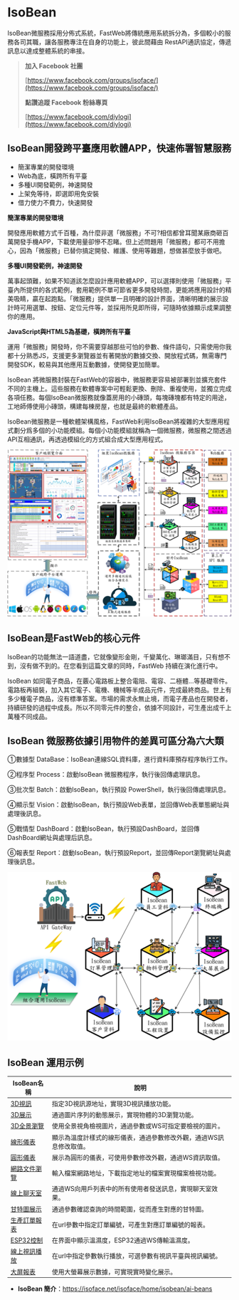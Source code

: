 # IsoBean
IsoBean微服務採用分佈式系統，FastWeb將傳統應用系統拆分為，多個較小的服務各司其職，讓各服務專注在自身的功能上，彼此間藉由 RestAPI通訊協定，傳遞訊息以達成整體系統的串接。

> **加入 Facebook 社團**
>
> [https://www.facebook.com/groups/isoface/](https://www.facebook.com/groups/isoface/)
> 
> **點讚追蹤 Facebook 粉絲專頁**
> 
> [https://www.facebook.com/diylogi](https://www.facebook.com/diylogi)

## IsoBean開發跨平臺應用軟體APP，快速佈署智慧服務

* 簡潔專業的開發環境
* Web為底，橫跨所有平臺
* 多種UI開發範例，神速開發
* 上架免等待，即選即用免安裝
* 借力使力不費力，快速開發

**簡潔專業的開發環境**

開發應用軟體方式千百種，為什麼非選「微服務」不可?相信都曾耳聞某廠商砸百萬開發手機APP，下載使用量卻慘不忍睹。但上述問題用「微服務」都可不用擔心，因為「微服務」已替你搞定開發、維護、使用等難題，想做甚麼放手做吧。

**多種UI開發範例，神速開發**

萬事起頭難，如果不知道該怎麼設計應用軟體APP，可以選擇則使用「微服務」平臺內所提供的各式範例，套用範例不單可節省更多開發時間，更能將應用設計的精美吸睛，贏在起跑點。「微服務」提供單一且明確的設計界面，清晰明確的展示設計時可用選單、按鈕、定位元件等，並採用所見即所得，可隨時依據顯示成果調整你的應用。

**JavaScript與HTML5為基礎，橫跨所有平臺**

運用「微服務」開發時，你不需要穿越那些可怕的參數、條件語句，只需使用你我都十分熟悉JS，支援更多瀏覽器並有著開放的數據交換、開放程式碼，無需專門開發SDK，較易與其他應用互動數據，使開發更加簡單。


IsoBean 將微服務封裝在FastWeb的容器中，微服務更容易被部署到並擴充套件不同的主機上。這些服務在軟體專案中可輕鬆更換、刪除、重複使用，並獨立完成各項任務。每個IsoBean微服務就像蓋房用的小磚頭，每塊磚塊都有特定的用途，工地師傅使用小磚頭，構建每棟房屋，也就是最終的軟體產品。

IsoBean微服務是一種軟體架構風格，FastWeb利用IsoBean將複雜的大型應用程式劃分爲多個的小功能模組。每個小功能模組就稱為一個微服務，微服務之間透過API互相通訊，再透過模組化的方式組合成大型應用程式。

![](images/bean_04.png)

## IsoBean是FastWeb的核心元件

IsoBean的功能無法一語道盡，它就像變形金剛，千變萬化、琳瑯滿目，只有想不到，沒有做不到的。在您看到這篇文章的同時，FastWeb 持續在演化進行中。

IsoBean 如同電子商品，在覈心電路板上整合電阻、電容、二極體...等基礎零件。電路板再組裝，加入其它電子、電機、機械等半成品元件，完成最終商品。世上有多少種電子商品，沒有標準答案。市場的需求永無止境，而電子產品也在開發者，持續研發的過程中成長。所以不同零元件的整合，依據不同設計，可生產出成千上萬種不同成品。

## IsoBean 微服務依據引用物件的差異可區分為六大類

①數據型 DataBase：IsoBean連線SQL資料庫，進行資料庫預存程序執行工作。

②程序型 Process：啟動IsoBean 微服務程序，執行後回傳處理訊息。

③批次型 Batch：啟動IsoBean，執行預設 PowerShell，執行後回傳處理訊息。

④顯示型 Vision：啟動IsoBean，執行預設Web表單，並回傳Web表單態網址與處理後訊息。

⑤戰情型 DashBoard：啟動IsoBean，執行預設DashBoard，並回傳DashBoard網址與處理后訊息。

⑥報表型 Report：啟動IsoBean，執行預設Report，並回傳Report瀏覽網址與處理後訊息。

![](images/bean_03.png)

## IsoBean 運用示例

|IsoBean名稱|說明|
|---|----|
|[3D視訊](https://web.diylogi.com/?isobean=ib_wb-vis-0024_3dvideo&userkey=d795b2b5-67c0-4674-9961-4aa574311c8d)|指定3D視訊源地址，實現3D視訊播放功能。|
|[3D展示](https://web.diylogi.com/?isobean=ib_wb-vis-0023_3dview&userkey=d795b2b5-67c0-4674-9961-4aa574311c8d)|通過圖片序列的動態展示，實現物體的3D瀏覽功能。|
|[3D全景瀏覽](https://web.diylogi.com/?isobean=ib_wb-vis-0022_3dangle&userkey=d795b2b5-67c0-4674-9961-4aa574311c8d)|使用全景視角檢視圖片，通過參數或WS可指定要檢視的圖片。|
|[線形儀表](https://web.diylogi.com/?isobean=ib_wb-vis-0012_lineargauge&userkey=d795b2b5-67c0-4674-9961-4aa574311c8d)|顯示為溫度計樣式的線形儀表，通過參數修改外觀，通過WS訊息修改取值。|
|[圓形儀表](https://web.diylogi.com/?isobean=ib_wb-vis-0011_radialgauge&userkey=d795b2b5-67c0-4674-9961-4aa574311c8d&demo=1)|展示為圓形的儀表，可使用參數修改外觀，通過WS資訊取值。|
|[網路文件瀏覽](https://web.diylogi.com/?isobean=ib_wb-vis-0010_online_document&userkey=d795b2b5-67c0-4674-9961-4aa574311c8d)|輸入檔案網路地址，下載指定地址的檔案實現檔案檢視功能。|
|[線上聊天室](https://web.diylogi.com/?isobean=ib_wb-vis-0008_chatroom&userkey=d795b2b5-67c0-4674-9961-4aa574311c8d)|通過WS向用戶列表中的所有使用者發送訊息，實現聊天室效果。|
|[甘特圖展示](https://web.diylogi.com/?isobean=ib_wb-vis-0006_ganttchart&userkey=d795b2b5-67c0-4674-9961-4aa574311c8d)|通過參數確認查詢的時間範圍，從而產生對應的甘特圖。|
|[生產訂單報表](https://web.diylogi.com/?isobean=ib_nb-rep-0002_report_mancontact&userkey=d795b2b5-67c0-4674-9961-4aa574311c8d)|在url參數中指定訂單編號，可產生對應訂單編號的報表。|
|[ESP32控制](https://web.diylogi.com/?isobean=ib_wb-vis-0003_esp32-led-dht&userkey=d795b2b5-67c0-4674-9961-4aa574311c8d)|在界面中顯示溫濕度，ESP32通過WS傳輸溫濕度。|
|[線上視訊播放](https://web.diylogi.com/?isobean=ib_nb-vis-0001_player&userkey=d795b2b5-67c0-4674-9961-4aa574311c8d)|在url中指定參數執行播放，可選參數有視訊平臺與視訊編號。|
|[大屏報表](https://web.diylogi.com/?isobean=ib_wb-das-0001_dashboard_demo1&userkey=d795b2b5-67c0-4674-9961-4aa574311c8d)|使用大螢幕展示數據，可實現實時變化展示。|

* **IsoBean 簡介**：https://isoface.net/isoface/home/isobean/ai-beans